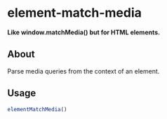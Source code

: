 # element-match-media

**Like window.matchMedia() but for HTML elements.**

## About

Parse media queries from the context of an element. 

## Usage

```js
elementMatchMedia()
```